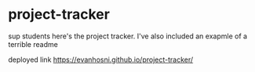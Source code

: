 # project-tracker

sup students here's the project tracker. I've also included an exapmle of a terrible readme

deployed link https://evanhosni.github.io/project-tracker/

